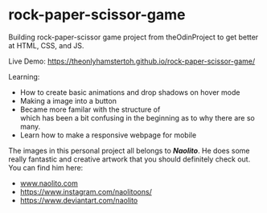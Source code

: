 # rock-paper-scissor-game
Building rock-paper-scissor game project from theOdinProject to get better at HTML, CSS, and JS. 

Live Demo: https://theonlyhamstertoh.github.io/rock-paper-scissor-game/

Learning:
- How to create basic animations and drop shadows on hover mode
- Making a image into a button
- Became more familar with the structure of <div> which has been a bit confusing in the beginning as to why there are so many. 
- Learn how to make a responsive webpage for mobile

The images in this personal project all belongs to ***Naolito***. He does some really fantastic and creative artwork that you should definitely check out. You can find him here:

- www.naolito.com
- https://www.instagram.com/naolitoons/
- https://www.deviantart.com/naolito

